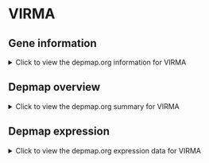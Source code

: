 <h1>VIRMA</h1>

<h2>Gene information</h2>
<details>
  <summary>Click to view the depmap.org information for VIRMA</summary>
  <iframe src="https://depmap.org/portal/gene/VIRMA?tab=about" style="border:none;width:100%;height:800px"></iframe>
</details>

<h2>Depmap overview</h2>
<details>
  <summary>Click to view the depmap.org summary for VIRMA</summary>
  <iframe src="https://depmap.org/portal/gene/VIRMA?tab=overview" style="border:none;width:100%;height:800px"></iframe>
</details>

<h2>Depmap expression</h2>
<details>
  <summary>Click to view the depmap.org expression data for VIRMA</summary>
  <iframe src="https://depmap.org/portal/gene/VIRMA?tab=characterization" style="border:none;width:100%;height:800px"></iframe>
</details>


<!--
<h2>Reactome Pathway diagram</h2>
PNAME
-->


